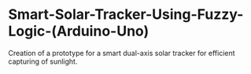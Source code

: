 # Smart-Solar-Tracker-Using-Fuzzy-Logic-(Arduino-Uno)
Creation of a prototype for a smart dual-axis solar tracker for efficient capturing of sunlight.
